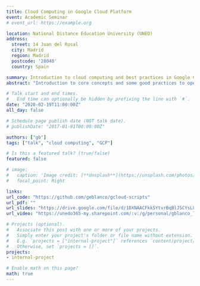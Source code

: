 ```yaml
---
title: Cloud Computing in Google Cloud Platform
event: Academic Seminar
# event_url: https://example.org

location: National Distance Education University (UNED)
address:
  street: 14 Juan del Rosal
  city: Madrid
  region: Madrid
  postcode: '28040'
  country: Spain

summary: Introduction to cloud computing and best practices in Google Cloud Platform.
abstract: "Introduction to core concepts and some good practices to operate succesfully in GCP. A repo with scripts to handle GCP is also included. The talk was given in spanish."

# Talk start and end times.
#   End time can optionally be hidden by prefixing the line with `#`.
date: "2020-02-19T11:00:00Z"
all_day: false

# Schedule page publish date (NOT talk date).
# publishDate: "2017-01-01T00:00:00Z"

authors: ["gb"]
tags: ["talk", "cloud computing", "GCP"]

# Is this a featured talk? (true/false)
featured: false

# image:
#   caption: 'Image credit: [**Unsplash**](https://unsplash.com/photos/bzdhc5b3Bxs)'
#   focal_point: Right

links:
url_code: "https://github.com/geblanco/gcloud-scripts"
url_pdf: ""
url_slides: "https://drive.google.com/file/d/1DXNAACFkkSYtvrBqBlJ5CYsL8a89i8md/view?usp=sharing"
url_video: "https://unedo365-my.sharepoint.com/:v:/g/personal/gblanco_lsi_uned_es/ERn8Fhy1HOhNtveeYk6L_j4BLdhSGHsUcU8n1qA86gBbRg?e=c90VcM"

# Projects (optional).
#   Associate this post with one or more of your projects.
#   Simply enter your project's folder or file name without extension.
#   E.g. `projects = ["internal-project"]` references `content/project/deep-learning/index.md`.
#   Otherwise, set `projects = []`.
projects:
- internal-project

# Enable math on this page?
math: true
---
```

